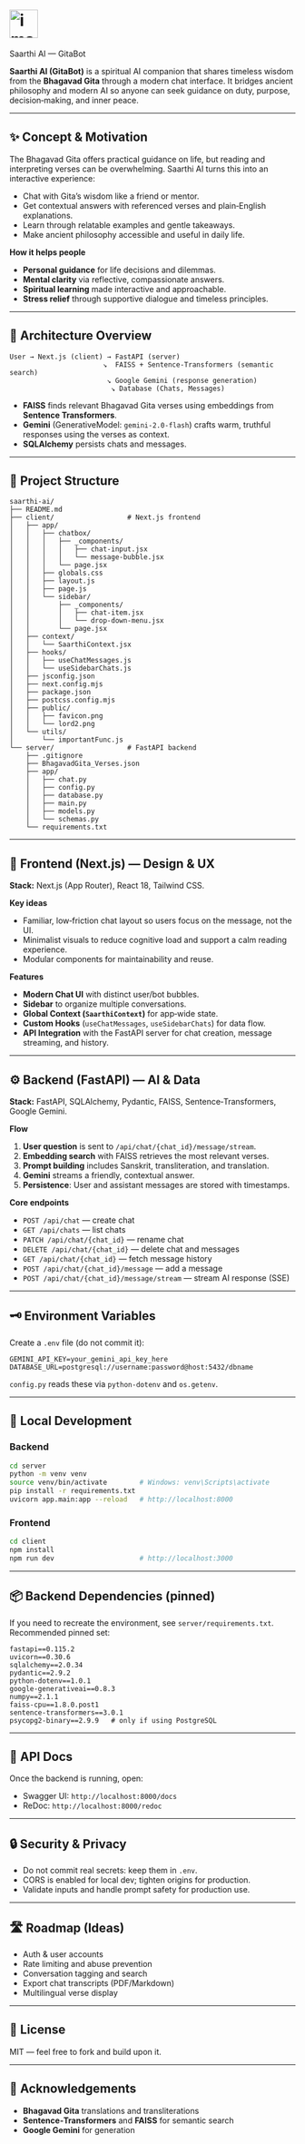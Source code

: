 # <img width="50" height="50" alt="image" src="https://github.com/user-attachments/assets/330eb469-80cb-4dcb-ad93-63b996bc7319" />
 Saarthi AI — GitaBot

**Saarthi AI (GitaBot)** is a spiritual AI companion that shares timeless wisdom from the **Bhagavad Gita** through a modern chat interface.
It bridges ancient philosophy and modern AI so anyone can seek guidance on duty, purpose, decision‑making, and inner peace.

---

## ✨ Concept & Motivation

The Bhagavad Gita offers practical guidance on life, but reading and interpreting verses can be overwhelming. Saarthi AI turns this into an interactive experience:

* Chat with Gita’s wisdom like a friend or mentor.
* Get contextual answers with referenced verses and plain‑English explanations.
* Learn through relatable examples and gentle takeaways.
* Make ancient philosophy accessible and useful in daily life.

**How it helps people**

* **Personal guidance** for life decisions and dilemmas.
* **Mental clarity** via reflective, compassionate answers.
* **Spiritual learning** made interactive and approachable.
* **Stress relief** through supportive dialogue and timeless principles.

---

## 🧩 Architecture Overview

```
User → Next.js (client) → FastAPI (server)
                       ↘  FAISS + Sentence-Transformers (semantic search)
                        ↘ Google Gemini (response generation)
                         ↘ Database (Chats, Messages)
```

* **FAISS** finds relevant Bhagavad Gita verses using embeddings from **Sentence Transformers**.
* **Gemini** (GenerativeModel: `gemini-2.0-flash`) crafts warm, truthful responses using the verses as context.
* **SQLAlchemy** persists chats and messages.

---

## 📂 Project Structure

```
saarthi-ai/
├── README.md
├── client/                  # Next.js frontend
│   ├── app/
│   │   ├── chatbox/
│   │   │   ├── _components/
│   │   │   │   ├── chat-input.jsx
│   │   │   │   └── message-bubble.jsx
│   │   │   └── page.jsx
│   │   ├── globals.css
│   │   ├── layout.js
│   │   ├── page.js
│   │   └── sidebar/
│   │       ├── _components/
│   │       │   ├── chat-item.jsx
│   │       │   └── drop-down-menu.jsx
│   │       └── page.jsx
│   ├── context/
│   │   └── SaarthiContext.jsx
│   ├── hooks/
│   │   ├── useChatMessages.js
│   │   └── useSidebarChats.js
│   ├── jsconfig.json
│   ├── next.config.mjs
│   ├── package.json
│   ├── postcss.config.mjs
│   ├── public/
│   │   ├── favicon.png
│   │   └── lord2.png
│   └── utils/
│       └── importantFunc.js
└── server/                  # FastAPI backend
    ├── .gitignore
    ├── BhagavadGita_Verses.json
    ├── app/
    │   ├── chat.py
    │   ├── config.py
    │   ├── database.py
    │   ├── main.py
    │   ├── models.py
    │   └── schemas.py
    └── requirements.txt
```

---

## 🎨 Frontend (Next.js) — Design & UX

**Stack:** Next.js (App Router), React 18, Tailwind CSS.

**Key ideas**

* Familiar, low‑friction chat layout so users focus on the message, not the UI.
* Minimalist visuals to reduce cognitive load and support a calm reading experience.
* Modular components for maintainability and reuse.

**Features**

* **Modern Chat UI** with distinct user/bot bubbles.
* **Sidebar** to organize multiple conversations.
* **Global Context (`SaarthiContext`)** for app‑wide state.
* **Custom Hooks** (`useChatMessages`, `useSidebarChats`) for data flow.
* **API Integration** with the FastAPI server for chat creation, message streaming, and history.

---

## ⚙️ Backend (FastAPI) — AI & Data

**Stack:** FastAPI, SQLAlchemy, Pydantic, FAISS, Sentence‑Transformers, Google Gemini.

**Flow**

1. **User question** is sent to `/api/chat/{chat_id}/message/stream`.
2. **Embedding search** with FAISS retrieves the most relevant verses.
3. **Prompt building** includes Sanskrit, transliteration, and translation.
4. **Gemini** streams a friendly, contextual answer.
5. **Persistence**: User and assistant messages are stored with timestamps.

**Core endpoints**

* `POST /api/chat` — create chat
* `GET /api/chats` — list chats
* `PATCH /api/chat/{chat_id}` — rename chat
* `DELETE /api/chat/{chat_id}` — delete chat and messages
* `GET /api/chat/{chat_id}` — fetch message history
* `POST /api/chat/{chat_id}/message` — add a message
* `POST /api/chat/{chat_id}/message/stream` — stream AI response (SSE)

---

## 🗝️ Environment Variables

Create a `.env` file (do not commit it):

```
GEMINI_API_KEY=your_gemini_api_key_here
DATABASE_URL=postgresql://username:password@host:5432/dbname
```

`config.py` reads these via `python-dotenv` and `os.getenv`.

---

## 🚀 Local Development

### Backend

```bash
cd server
python -m venv venv
source venv/bin/activate        # Windows: venv\Scripts\activate
pip install -r requirements.txt
uvicorn app.main:app --reload   # http://localhost:8000
```

### Frontend

```bash
cd client
npm install
npm run dev                     # http://localhost:3000
```

---

## 📦 Backend Dependencies (pinned)

If you need to recreate the environment, see `server/requirements.txt`. Recommended pinned set:

```
fastapi==0.115.2
uvicorn==0.30.6
sqlalchemy==2.0.34
pydantic==2.9.2
python-dotenv==1.0.1
google-generativeai==0.8.3
numpy==2.1.1
faiss-cpu==1.8.0.post1
sentence-transformers==3.0.1
psycopg2-binary==2.9.9   # only if using PostgreSQL
```

---

## 📄 API Docs

Once the backend is running, open:

* Swagger UI: `http://localhost:8000/docs`
* ReDoc: `http://localhost:8000/redoc`

---

## 🔒 Security & Privacy

* Do not commit real secrets: keep them in `.env`.
* CORS is enabled for local dev; tighten origins for production.
* Validate inputs and handle prompt safety for production use.

---

## 🛣️ Roadmap (Ideas)

* Auth & user accounts
* Rate limiting and abuse prevention
* Conversation tagging and search
* Export chat transcripts (PDF/Markdown)
* Multilingual verse display

---

## 📜 License

MIT — feel free to fork and build upon it.

---

## 🙌 Acknowledgements

* **Bhagavad Gita** translations and transliterations
* **Sentence‑Transformers** and **FAISS** for semantic search
* **Google Gemini** for generation

